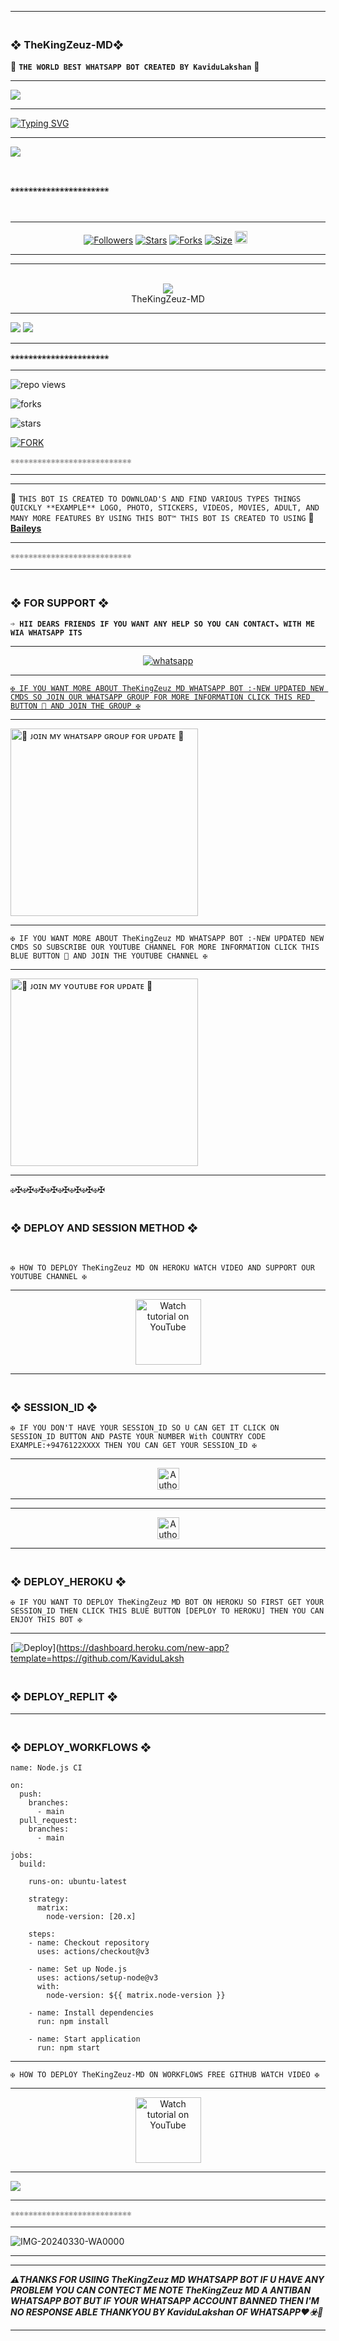 ---------

### <br>  ❖ TheKingZeuz-MD❖
🔰 **`THE WORLD BEST WHATSAPP BOT CREATED BY KaviduLakshan`** 🔰

----------

<a><img src='https://i.imgur.com/LyHic3i.gif'/></a>

------
<p align="center">

 
<a href="https://git.io/typing-svg"><img src="https://readme-typing-svg.demolab.com?font=EB+Garamond&weight=500&size=25&duration=6000&pause=400&random=false&width=500&lines=+•★⃝ ☢TheKingZeuz-+MD☢★⃝•;🦾MULTI-DEVICE+WHATSAPP+BOT🦾;🧚‍♂️DEVELOPED+BY+Kavidu+Lakshan🧚‍♂️;RELEASED+DATE+01%2F11%2F2024." alt="Typing SVG" /></a>
 </p>

------------

<img align="center" height="auto"
src="https://cardivo.vercel.app/api?name=TheKingZeuz%20MD%20BOT%20&description=🥂THE%20WORLD%20BEST%20WHATSAPP%20BOT%★%20CREATED%20BY%20Kavidu%20Lakshan%20OWNER%20Kavidu%20Lakshan%20♥️&image=https://pin.it/7qN9HvZaH.jpg?v=4&backgroundColor=%23ecf0f1&github=TheKingZeuz-MD&pattern=leaf&colorPattern=%23ffffff"/>

<br>

`❀❀❀❀❀❀❀❀❀❀❀❀❀❀❀❀❀❀❀❀❀❀`

<br>

--------

<p align="center">
<a href="https://github.com/TheKingZeuz-MD/"><img title="Followers" src="https://img.shields.io/github/followers/TheKingZeuz-MD?color=red&style=flat-square"></a>
<a href="https://github.com/KaviduLakshan/TheKingZeuz-MD/stargazers/"><img title="Stars" src="https://img.shields.io/github/stars/KaviduLakshan/TheKingZeuz-MdD?color=red&style=flat-square"></a>
<a href="https://github.com/KaviduLakshan/TheKingZeuz-MD/network/members"><img title="Forks" src="https://img.shields.io/github/KaviduLakshan/TheKingZeuz-MD?color=red&style=flat-square"></a>
<a href="https://github.com/SILENTLOVER40/SILENT-SOBX-MD/"><img title="Size" src="https://img.shields.io/github/repo-size/KaviduLakshan/TheKingZeuz-MD?style=flat-square&color=red"></a>
<a href="https://github.com/KaviduLakshan/TheKingZeuz-MD/graphs/commit-activity"><img height="20" src="https://img.shields.io/badge/Maintained%3F-yes-green.svg"></a>&nbsp;&nbsp;
</p>
<p align='center'>
</p>

-----------
----------

<div align="center"><br> <img src="https://profile-counter.glitch.me/TheKingZeuz-MD/count.svg" /><br>TheKingZeuz-MD</div>

------------

<a><img src='https://i.imgur.com/LyHic3i.gif'/></a>
<a><img src='https://i.imgur.com/LyHic3i.gif'/></a>

--------------

`❀❀❀❀❀❀❀❀❀❀❀❀❀❀❀❀❀❀❀❀❀❀`

----------------

![repo views](https://hits.seeyoufarm.com/api/count/incr/badge.svg?url=https%3A%2F%2Fgithub.com%2FKaviduLakshan%2FTheKingZeuz-MD&count_bg=%2379C83D&title_bg=%23555555&icon=gitpod.svg&icon_color=%23E7E7E7&title=Views&edge_flat=false)


![forks](https://img.shields.io/github/forks/KaviduLakshan/TheKingZeuz-MD?label=Forks&style=social)


![stars](https://img.shields.io/github/stars/KaviduLakshan/TheKingZeuz-MD?style=social)


[![FORK ](https://img.shields.io/badge/FORK%20-TheKingZeuz%20MD-white)](https://github.com/KaviduLakshan/TheKingZeuz-MD/fork)

`⚛⚛⚛⚛⚛⚛⚛⚛⚛⚛⚛⚛⚛⚛⚛⚛⚛⚛⚛⚛⚛⚛⚛⚛⚛⚛⚛`

---------------

</a>
</p>

-----------------

🥂 `THIS BOT IS CREATED TO DOWNLOAD'S AND FIND VARIOUS TYPES THINGS QUICKLY **EXAMPLE** LOGO, PHOTO, STICKERS, VIDEOS, MOVIES, ADULT, AND MANY MORE FEATURES BY USING THIS BOT™ THIS BOT IS CREATED TO USING` 🥂 **[Baileys](https://github.com/WhiskeySockets/Baileys)**

------------------

`⚛⚛⚛⚛⚛⚛⚛⚛⚛⚛⚛⚛⚛⚛⚛⚛⚛⚛⚛⚛⚛⚛⚛⚛⚛⚛⚛`

-----------------

### <br> ❖ FOR SUPPORT ❖

**`➩ HII DEARS FRIENDS IF YOU WANT ANY HELP SO YOU CAN CONTACT↘︎ WITH ME WIA WHATSAPP ITS `**

-------

<p align="center">
  <a href="https://wa.me/+94761222715?text=*ʜɪɪ+ᴋᴀᴠɪᴅᴜ-ʟᴀᴋꜱʜᴀɴ+ɪ+ɴᴇᴇᴅ+ʜᴇʟᴘ!.+ɪ+ᴍᴇssᴀɢᴇᴅ+ʏᴏᴜ+ғʀᴏᴍ+ᴛʜᴇ-ᴋɪɴɢ-ᴢᴇᴜᴢ-ᴍᴅ+ʀᴇᴘᴏ!!*" target="_blank">
    <img alt="whatsapp" src="https://img.shields.io/badge/ Whatsapp -25D366?style=for-the-badge&logo=whatsapp&logoColor=white" />

-----------    

`✠ IF YOU WANT MORE ABOUT TheKingZeuz MD WHATSAPP BOT :-NEW UPDATED NEW CMDS SO JOIN OUR WHATSAPP GROUP FOR MORE INFORMATION CLICK THIS RED BUTTON 🔳 AND JOIN THE GROUP ✠`

---------

<a href="https://whatsapp.com/https://whatsapp.com/channel/0029Vaydx7S1iUxRfMGw0U18"><img src="https://img.shields.io/badge/%F0%9F%8E%89%20ᴊᴏɪɴ%20ᴏᴜʀ%20ᴡʜᴀᴛsᴀᴘᴘ%20ᴄʜᴀɴɴᴇʟ-red" alt="🔰 ᴊᴏɪɴ ᴍʏ ᴡʜᴀᴛsᴀᴘᴘ ɢʀᴏᴜᴘ ғᴏʀ ᴜᴘᴅᴀᴛᴇ 🔰" width="300"></a>

-----------

`✠ IF YOU WANT MORE ABOUT TheKingZeuz MD WHATSAPP BOT :-NEW UPDATED NEW CMDS SO SUBSCRIBE OUR YOUTUBE CHANNEL FOR MORE INFORMATION CLICK THIS BLUE BUTTON 🔳 AND JOIN THE YOUTUBE CHANNEL ✠`

----------

<a href="https://www.youtube.com/@the_king_zeuz_09?si=F1IIc1As0gu3ijqk"><img src="https://img.shields.io/badge/%F0%9F%8E%89%20ᴊᴏɪɴ%20ᴏᴜʀ%20ʏᴏᴜᴛᴜʙᴇ%20ᴄʜᴀɴɴᴇʟ-red" alt="🔰 ᴊᴏɪɴ ᴍʏ ʏᴏᴜᴛᴜʙᴇ ғᴏʀ ᴜᴘᴅᴀᴛᴇ 🔰" width="300"></a>

--------------

`✠`✠`✠`✠`✠`✠`✠`✠`✠`✠`✠`✠`✠`✠`✠`✠

### <br> ❖ DEPLOY AND SESSION METHOD ❖

<br>

`✠ HOW TO DEPLOY TheKingZeuz MD ON HEROKU WATCH VIDEO AND SUPPORT OUR YOUTUBE CHANNEL ✠`

-------------

<p align="center">
   <a href="https://youtu.be/zBNbbkTFyG4?si=_a-skfMMehMd5zMT"><img src="https://i.ibb.co/71mYRh4/116-1161192-podcast-subscribe-listen-button-youtube-sign-hd-png.png" alt="Watch tutorial on YouTube" border="0"  width="105">
    </a>
</p>

---------------


### <br>    ❖ SESSION_ID ❖


`✠ IF YOU DON'T HAVE YOUR SESSION_ID SO U CAN GET IT CLICK ON SESSION_ID BUTTON AND PASTE YOUR NUMBER With COUNTRY CODE EXAMPLE:+9476122XXXX THEN YOU CAN GET YOUR SESSION_ID ✠`

----------

<p align="center">
<a href="https://webpair-mega-1.onrender.com"><img height= "35" title="Author" src="https://img.shields.io/badge/GET SESSION ID-1:-black?style=for-the-badge&logo=render"></a>
<p/>

----------

----------

<p align="center">
<a href="https://express-pairing-code2-1.onrender.com"><img height= "35" title="Author" src="https://img.shields.io/badge/GET SESSION ID-2:-black?style=for-the-badge&logo=render"></a>
<p/>

----------
 
### <br>   ❖ DEPLOY_HEROKU ❖

`✠ IF YOU WANT TO DEPLOY TheKingZeuz MD BOT ON HEROKU SO FIRST GET YOUR SESSION_ID THEN CLICK THIS BLUE BUTTON [DEPLOY TO HEROKU] THEN YOU CAN ENJOY THIS BOT ✠`

------------
 
[![Deploy](https://www.herokucdn.com/deploy/button.svg)](https://dashboard.heroku.com/new-app?template=https://github.com/KaviduLaksh

### <br>    ❖ DEPLOY_REPLIT ❖

-----------

### <br>   ❖ DEPLOY_WORKFLOWS ❖
```
name: Node.js CI

on:
  push:
    branches:
      - main
  pull_request:
    branches:
      - main

jobs:
  build:

    runs-on: ubuntu-latest

    strategy:
      matrix:
        node-version: [20.x]

    steps:
    - name: Checkout repository
      uses: actions/checkout@v3

    - name: Set up Node.js
      uses: actions/setup-node@v3
      with:
        node-version: ${{ matrix.node-version }}

    - name: Install dependencies
      run: npm install

    - name: Start application
      run: npm start
```

-----------

`✠ HOW TO DEPLOY TheKingZeuz-MD ON WORKFLOWS FREE GITHUB WATCH VIDEO ✠`

-------------

<p align="center">
   <a href="video link eka methana"><img src="https://i.ibb.co/71mYRh4/116-1161192-podcast-subscribe-listen-button-youtube-sign-hd-png.png" alt="Watch tutorial on YouTube" border="0"  width="105">
    </a>
</p>

-------------

<a><img src='https://i.imgur.com/LyHic3i.gif'/></a>

------------

`⚛⚛⚛⚛⚛⚛⚛⚛⚛⚛⚛⚛⚛⚛⚛⚛⚛⚛⚛⚛⚛⚛⚛⚛⚛⚛⚛`

---------

![IMG-20240330-WA0000](https://github.com/user-attachments/assets/62d3bffd-d1ec-4cb9-a5b1-28b745b90a90)

-------------------


-----------

***⚠️THANKS FOR USIING TheKingZeuz MD WHATSAPP BOT IF U HAVE ANY PROBLEM YOU CAN CONTECT ME NOTE TheKingZeuz MD A ANTIBAN WHATSAPP BOT BUT IF YOUR WHATSAPP ACCOUNT BANNED THEN I'M NO RESPONSE ABLE THANKYOU BY KaviduLakshan OF WHATSAPP♥️☣️🥂***

------------

